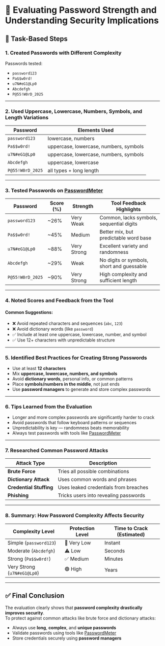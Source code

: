 # 🔐 Evaluating Password Strength and Understanding Security Implications

## 📌 Task-Based Steps

### 1. Created Passwords with Different Complexity

Passwords tested:
- `password123`
- `Pa$$w0rd!`
- `u7N#eG1@Lp0`
- `Abcdefgh`
- `P@55!W0rD_2025`

---

### 2. Used Uppercase, Lowercase, Numbers, Symbols, and Length Variations

| Password             | Elements Used                    |
|----------------------|----------------------------------|
| `password123`        | lowercase, numbers               |
| `Pa$$w0rd!`          | uppercase, lowercase, numbers, symbols |
| `u7N#eG1@Lp0`        | uppercase, lowercase, numbers, symbols |
| `Abcdefgh`           | uppercase, lowercase             |
| `P@55!W0rD_2025`     | all types + long length          |

---

### 3. Tested Passwords on [PasswordMeter](https://passwordmeter.com)

| Password            | Score (%) | Strength       | Tool Feedback Highlights                          |
|---------------------|-----------|----------------|----------------------------------------------------|
| `password123`       | ~26%      | Very Weak      | Common, lacks symbols, sequential digits          |
| `Pa$$w0rd!`         | ~45%      | Medium         | Better mix, but predictable word base             |
| `u7N#eG1@Lp0`       | ~88%      | Very Strong    | Excellent variety and randomness                  |
| `Abcdefgh`          | ~29%      | Weak           | No digits or symbols, short and guessable         |
| `P@55!W0rD_2025`    | ~90%      | Very Strong    | High complexity and sufficient length             |

---

### 4. Noted Scores and Feedback from the Tool

#### Common Suggestions:
- ❌ Avoid repeated characters and sequences (`abc`, `123`)
- ❌ Avoid dictionary words (like `password`)
- ✅ Include at least one uppercase, lowercase, number, and symbol
- ✅ Use 12+ characters with unpredictable structure

---

### 5. Identified Best Practices for Creating Strong Passwords

- Use at least **12 characters**
- Mix **uppercase, lowercase, numbers, and symbols**
- Avoid **dictionary words**, personal info, or common patterns
- Place **symbols/numbers in the middle**, not just ends
- Use **password managers** to generate and store complex passwords

---

### 6. Tips Learned from the Evaluation

- Longer and more complex passwords are significantly harder to crack
- Avoid passwords that follow keyboard patterns or sequences
- Unpredictability is key — randomness beats memorability
- Always test passwords with tools like [PasswordMeter](https://passwordmeter.com)

---

### 7. Researched Common Password Attacks

| Attack Type         | Description                              |
|---------------------|------------------------------------------|
| **Brute Force**     | Tries all possible combinations          |
| **Dictionary Attack** | Uses common words and phrases          |
| **Credential Stuffing** | Uses leaked credentials from breaches |
| **Phishing**        | Tricks users into revealing passwords    |

---

### 8. Summary: How Password Complexity Affects Security

| Complexity Level      | Protection Level | Time to Crack (Estimated)   |
|-----------------------|------------------|------------------------------|
| Simple (`password123`) | 🚨 Very Low      | Instant                      |
| Moderate (`Abcdefgh`)  | ⚠️ Low           | Seconds                      |
| Strong (`Pa$$w0rd!`)   | ✅ Medium         | Minutes                      |
| Very Strong (`u7N#eG1@Lp0`) | 🟢 High     | Years                        |

---

## ✅ Final Conclusion

The evaluation clearly shows that **password complexity drastically improves security**.  
To protect against common attacks like brute force and dictionary attacks:
- Always use **long**, **complex**, and **unique passwords**
- Validate passwords using tools like [PasswordMeter](https://passwordmeter.com)
- Store credentials securely using **password managers**

